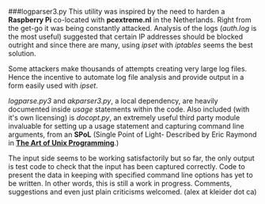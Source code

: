 ###logparser3.py
This utility was inspired by the need to harden a **Raspberry Pi**
co-located with **pcextreme.nl** in the Netherlands.  Right from the get-go
it was being constantly attacked.  Analysis of the logs (_auth.log_ is the
most useful) suggested that certain IP addresses should be blocked
outright and since there are many, using _ipset_ with _iptables_ seems the
best solution.

Some attackers make thousands of attempts creating very large log files.
Hence the incentive to automate log file analysis and provide output
in a form easily used with _ipset_. 

_logparse.py3_ and _akparser3.py_, a local dependency, are heavily
documented inside _usage_ statements within the code.  Also included 
(with it's own licensing) is _docopt.py_, an extremely useful third party 
module invaluable for setting up a usage statement and capturing command 
line arguments, from an **SPoL** (Single Point of Light- Described by 
Eric Raymond in [**The Art of Unix Programming**](http://www.amazon.com/Programming-Addison-Wesley-Professional-Computng-Series/dp/0131429019).)

The input side seems to be working satisfactorily but so far, the only
output is test code to check that the input has been captured correctly. 
Code to present the data in keeping with specified command line options
has yet to be written.  In other words, this is still a work in
progress.  Comments, suggestions and even just plain criticisms
welcomed. (alex at kleider dot ca)
